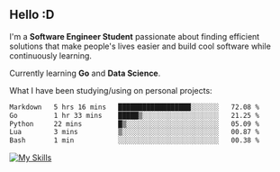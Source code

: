 ## Hello :D

I'm a **Software Engineer Student** passionate about finding efficient solutions that make people's lives easier and build cool software while continuously learning. 

Currently learning **Go** and **Data Science**.

What I have been studying/using on personal projects:
<!--START_SECTION:waka-->

```txt
Markdown   5 hrs 16 mins   ██████████████████░░░░░░░   72.08 %
Go         1 hr 33 mins    █████▒░░░░░░░░░░░░░░░░░░░   21.25 %
Python     22 mins         █▒░░░░░░░░░░░░░░░░░░░░░░░   05.09 %
Lua        3 mins          ▒░░░░░░░░░░░░░░░░░░░░░░░░   00.87 %
Bash       1 min           ░░░░░░░░░░░░░░░░░░░░░░░░░   00.38 %
```

<!--END_SECTION:waka-->

[![My Skills](https://skillicons.dev/icons?i=dotnet,py,selenium,html,css,js,jquery,linux,c,md)](https://skillicons.dev)
